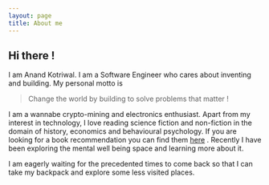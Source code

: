 ```yaml
---
layout: page
title: About me
---
```


## Hi there !

I am Anand Kotriwal. I am a Software Engineer who cares about inventing and building. My personal motto is
> Change the world by building to solve problems that matter !

I am a wannabe crypto-mining and electronics enthusiast. Apart from my interest in technology, I love reading science fiction and non-fiction in the domain of history, economics and behavioural psychology. If you are looking for a book recommendation you can find them [here](https://anandkotriwal.com/reading/) .
Recently I have been exploring the mental well being space and learning more about it.

I am eagerly waiting for the precedented times to come back so that I can take my backpack and explore some less visited places.
